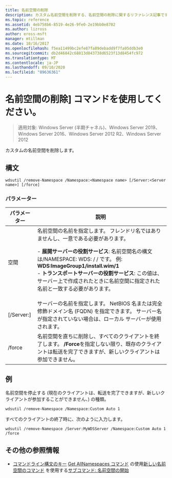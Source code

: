 ```yaml
---
title: 名前空間の削除
description: カスタム名前空間を削除する、名前空間の削除に関するリファレンス記事です。
ms.topic: reference
ms.assetid: 4eb758b6-8519-4e26-9fe0-2e19bb0e8702
ms.author: lizross
author: eross-msft
manager: mtillman
ms.date: 10/16/2017
ms.openlocfilehash: f5ea11499bc2efe87fa89debadd9f7fa95ddb3e0
ms.sourcegitcommit: db2d46842c68813d043738d6523f13d8454fc972
ms.translationtype: MT
ms.contentlocale: ja-JP
ms.lasthandoff: 09/10/2020
ms.locfileid: "89636361"
---
```

# <a name="using-the-remove-namespace-command"></a>名前空間の削除] コマンドを使用してください。

> 適用対象: Windows Server (半期チャネル)、Windows Server 2019、Windows Server 2016、Windows Server 2012 R2、Windows Server 2012

カスタムの名前空間を削除します。

## <a name="syntax"></a>構文
```
wdsutil /remove-Namespace /Namespace:<Namespace name> [/Server:<Server name>] [/force]
```
### <a name="parameters"></a>パラメーター
|パラメーター|説明|
|-------|--------|
|空間<Namespace name>|名前空間の名前を指定します。 フレンドリ名ではありませんし、一意である必要があります。<p>-   **展開サーバーの役割サービス**: 名前空間名の構文は/NAMESPACE: WDS: <ImageGroup> / <ImageName> / <Index> です。 例: **WDS:ImageGroup1/install.wim/1**<br />-   **トランスポートサーバーの役割サービス**: この値は、サーバー上で作成されたときに名前空間に指定された名前と一致する必要があります。|
|[/Server:<Server name>]|サーバーの名前を指定します。 NetBIOS 名または完全修飾ドメイン名 (FQDN) を指定できます。 サーバー名が指定されていない場合は、ローカル サーバーが使用されます。|
|/force|名前空間を直ちに削除し、すべてのクライアントを終了します。 **/Force**を指定しない限り、既存のクライアントは転送を完了できますが、新しいクライアントは参加できません。|
## <a name="examples"></a>例
名前空間を停止する (現在のクライアントは、転送を完了できますが、新しいクライアントが参加することができません、) の種類。
```
wdsutil /remove-Namespace /Namespace:Custom Auto 1
```
すべてのクライアントの終了時に、次のように入力します。
```
wdsutil /remove-Namespace /Server:MyWDSServer /Namespace:Custom Auto 1 /force
```
## <a name="additional-references"></a>その他の参照情報
- [コマンドライン構文のキー](command-line-syntax-key.md) 
[Get AllNamespaces コマンド](using-the-get-allnamespaces-command.md) 
 の使用[新しい名前空間のコマンド](using-the-new-namespace-command.md) 
 を使用する[サブコマンド: 名前空間の開始](subcommand-start-namespace.md)

